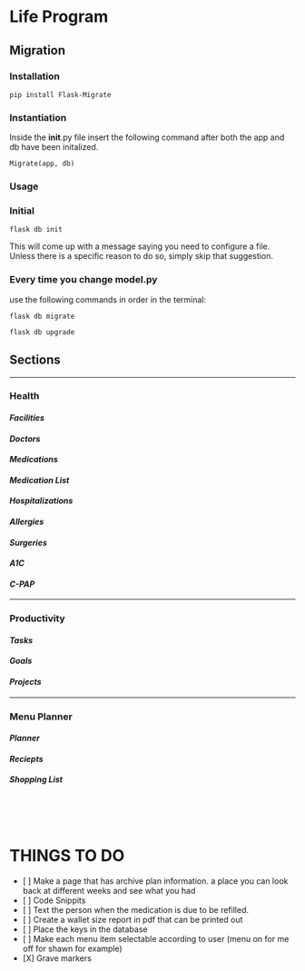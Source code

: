 # Life Program

## Migration
### Installation

`pip install Flask-Migrate`

### Instantiation
Inside the __init__.py file insert the following command after both the app and db have been initalized.

`Migrate(app, db)`

### Usage
### Initial

`flask db init`

This will come up with a message saying you need to configure a file.  Unless there is a specific reason to do so, simply skip that suggestion.
### Every time you change model.py
use the following commands in order in the terminal:

`flask db migrate`

`flask db upgrade`


## Sections
---
### Health
#### *Facilities*
#### *Doctors*
#### *Medications*
#### *Medication List*
#### *Hospitalizations*
#### *Allergies*
#### *Surgeries*
#### *A1C*
#### *C-PAP*
----
### Productivity
#### *Tasks*
#### *Goals*
#### *Projects*
----
### Menu Planner
#### *Planner*
#### *Reciepts*
#### *Shopping List*
<br><br><br>

# THINGS TO DO
<ul><li>[ ] Make a page that has archive plan information.  a place you can look back at different weeks and see what you had</li>
<li>[ ] Code Snippits</li>
<li>[ ] Text the person when the medication is due to be refilled.</li>
<li>[ ] Create a wallet size report in pdf that can be printed out</li>
<li>[ ] Place the keys in the database</li>
<li>[ ] Make each menu item selectable according to user (menu on for me off for shawn for example)</li>
<li>[X] Grave markers</li>